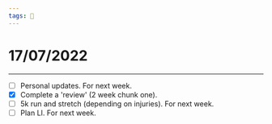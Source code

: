 ```yaml
---
tags: 📆
---
```


# 17/07/2022
---

- [ ] Personal updates. For next week.
- [x] Complete a 'review' (2 week chunk one).
- [ ] 5k run and stretch (depending on injuries). For next week.
- [ ] Plan LI. For next week.